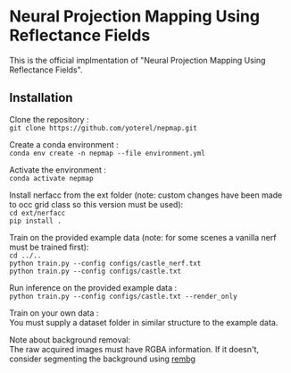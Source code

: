 # Neural Projection Mapping Using Reflectance Fields

This is the official implmentation of "Neural Projection Mapping Using Reflectance Fields".

## Installation

Clone the repository :\
`git clone https://github.com/yoterel/nepmap.git`

Create a conda environment :\
`conda env create -n nepmap --file environment.yml`

Activate the environment :\
`conda activate nepmap`

Install nerfacc from the ext folder (note: custom changes have been made to occ grid class so this version must be used):\
`cd ext/nerfacc`\
`pip install .`

Train on the provided example data (note: for some scenes a vanilla nerf must be trained first):\
`cd ../..`\
`python train.py --config configs/castle_nerf.txt`\
`python train.py --config configs/castle.txt`

Run inference on the provided example data :\
`python train.py --config configs/castle.txt --render_only`

Train on your own data :\
You must supply a dataset folder in similar structure to the example data.

Note about background removal:\
The raw acquired images must have RGBA information. If it doesn't, consider segmenting the background using [rembg](https://github.com/danielgatis/rembg) 


